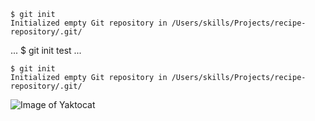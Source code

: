 ```
$ git init
Initialized empty Git repository in /Users/skills/Projects/recipe-repository/.git/
```

...
$ git init 
test
...

```
$ git init
Initialized empty Git repository in /Users/skills/Projects/recipe-repository/.git/
```


![Image of Yaktocat](https://octodex.github.com/images/yaktocat.png)


